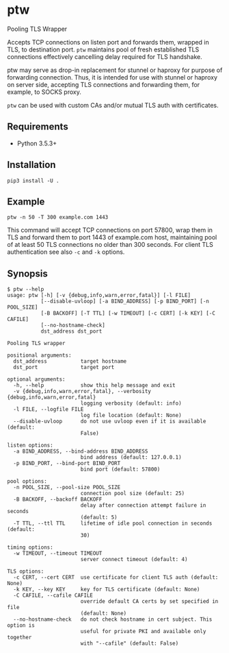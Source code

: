 # ptw

Pooling TLS Wrapper

Accepts TCP connections on listen port and forwards them, wrapped in TLS, to destination port. `ptw` maintains pool of fresh established TLS connections effectively cancelling delay required for TLS handshake.

ptw may serve as drop-in replacement for stunnel or haproxy for purpose of forwarding connection. Thus, it is intended for use with stunnel or haproxy on server side, accepting TLS connections and forwarding them, for example, to SOCKS proxy.

`ptw` can be used with custom CAs and/or mutual TLS auth with certificates.

## Requirements

* Python 3.5.3+

## Installation

```
pip3 install -U .
```

## Example

```
ptw -n 50 -T 300 example.com 1443
```

This command will accept TCP connections on port 57800, wrap them in TLS and forward them to port 1443 of example.com host, maintaining pool of at least 50 TLS connections no older than 300 seconds. For client TLS authentication see also `-c` and `-k` options.



## Synopsis

```
$ ptw --help
usage: ptw [-h] [-v {debug,info,warn,error,fatal}] [-l FILE]
           [--disable-uvloop] [-a BIND_ADDRESS] [-p BIND_PORT] [-n POOL_SIZE]
           [-B BACKOFF] [-T TTL] [-w TIMEOUT] [-c CERT] [-k KEY] [-C CAFILE]
           [--no-hostname-check]
           dst_address dst_port

Pooling TLS wrapper

positional arguments:
  dst_address           target hostname
  dst_port              target port

optional arguments:
  -h, --help            show this help message and exit
  -v {debug,info,warn,error,fatal}, --verbosity {debug,info,warn,error,fatal}
                        logging verbosity (default: info)
  -l FILE, --logfile FILE
                        log file location (default: None)
  --disable-uvloop      do not use uvloop even if it is available (default:
                        False)

listen options:
  -a BIND_ADDRESS, --bind-address BIND_ADDRESS
                        bind address (default: 127.0.0.1)
  -p BIND_PORT, --bind-port BIND_PORT
                        bind port (default: 57800)

pool options:
  -n POOL_SIZE, --pool-size POOL_SIZE
                        connection pool size (default: 25)
  -B BACKOFF, --backoff BACKOFF
                        delay after connection attempt failure in seconds
                        (default: 5)
  -T TTL, --ttl TTL     lifetime of idle pool connection in seconds (default:
                        30)

timing options:
  -w TIMEOUT, --timeout TIMEOUT
                        server connect timeout (default: 4)

TLS options:
  -c CERT, --cert CERT  use certificate for client TLS auth (default: None)
  -k KEY, --key KEY     key for TLS certificate (default: None)
  -C CAFILE, --cafile CAFILE
                        override default CA certs by set specified in file
                        (default: None)
  --no-hostname-check   do not check hostname in cert subject. This option is
                        useful for private PKI and available only together
                        with "--cafile" (default: False)

```
